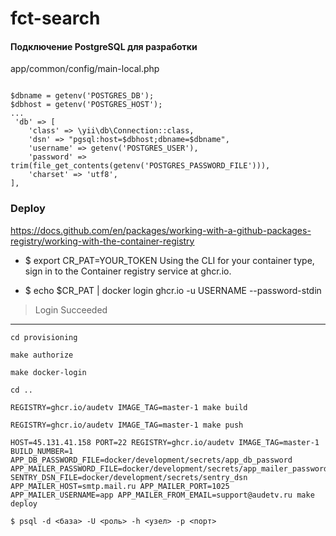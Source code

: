 # fct-search

#### Подключение PostgreSQL для разработки
app/common/config/main-local.php
```

$dbname = getenv('POSTGRES_DB');
$dbhost = getenv('POSTGRES_HOST');
...
 'db' => [
    'class' => \yii\db\Connection::class,
    'dsn' => "pgsql:host=$dbhost;dbname=$dbname",
    'username' => getenv('POSTGRES_USER'),
    'password' => trim(file_get_contents(getenv('POSTGRES_PASSWORD_FILE'))),
    'charset' => 'utf8',
],
```

### Deploy
https://docs.github.com/en/packages/working-with-a-github-packages-registry/working-with-the-container-registry
- $ export CR_PAT=YOUR_TOKEN
  Using the CLI for your container type, sign in to the Container registry service at ghcr.io.

- $ echo $CR_PAT | docker login ghcr.io -u USERNAME --password-stdin
> Login Succeeded

-----

```
cd provisioning
```
```
make authorize
```
```
make docker-login 
```
```
cd ..
```
```
REGISTRY=ghcr.io/audetv IMAGE_TAG=master-1 make build
```
```
REGISTRY=ghcr.io/audetv IMAGE_TAG=master-1 make push
```
```
HOST=45.131.41.158 PORT=22 REGISTRY=ghcr.io/audetv IMAGE_TAG=master-1 BUILD_NUMBER=1 APP_DB_PASSWORD_FILE=docker/development/secrets/app_db_password APP_MAILER_PASSWORD_FILE=docker/development/secrets/app_mailer_password SENTRY_DSN_FILE=docker/development/secrets/sentry_dsn APP_MAILER_HOST=smtp.mail.ru APP_MAILER_PORT=1025 APP_MAILER_USERNAME=app APP_MAILER_FROM_EMAIL=support@audetv.ru make deploy
```

`
$ psql -d <база> -U <роль> -h <узел> -p <порт>
`
